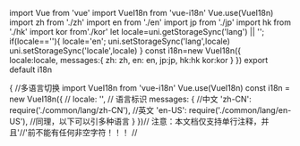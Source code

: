 import Vue from 'vue'
import VueI18n from 'vue-i18n'
Vue.use(VueI18n)
import zh from './zh'
import en from './en'
import jp from './jp'
import hk from './hk'
import kor from'./kor'
let locale=uni.getStorageSync('lang') || '';
if(locale==''){
	locale='en';
	uni.setStorageSync('lang',locale)
	uni.setStorageSync('locale',locale)
}
const i18n=new VueI18n({
	locale:locale,
	messages:{
		zh: zh,
		en: en,
		jp:jp,
		hk:hk
	    kor:kor
	}
})
export default i18n

{
    //多语言切换
    import VueI18n from 'vue-i18n'
    Vue.use(VueI18n)
    const i18n = new VueI18n({
    // locale: '', // 语言标识
    messages: {
    //中文
    'zh-CN': require('./common/lang/zh-CN'),
    //英文
    'en-US': require('./common/lang/en-US'),
    //同理，以下可以引多种语言
    }
    })// 注意：本文档仅支持单行注释，并且'//'前不能有任何非空字符！！！
    //
